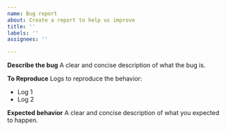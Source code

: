 ```yaml
---
name: Bug report
about: Create a report to help us improve
title: ''
labels: ''
assignees: ''

---
```


**Describe the bug**
A clear and concise description of what the bug is.

**To Reproduce**
Logs to reproduce the behavior:
- Log 1
- Log 2

**Expected behavior**
A clear and concise description of what you expected to happen.
